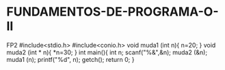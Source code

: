 # FUNDAMENTOS-DE-PROGRAMA-O-II
FP2
#include<stdio.h>
#include<conio.h>
void muda1 (int n){
	n=20;
}
void muda2 (int * n){
	*n=30;
}
int main(){
	int n;
	scanf("%&",&n);
	muda2 (&n);
	muda1 (n);
	printf("%d", n);
	getch();
	return 0;
}
